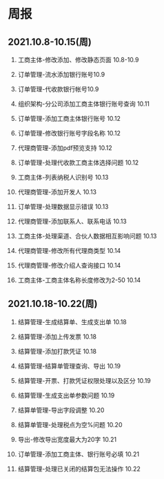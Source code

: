 # 周报
## 2021.10.8-10.15(周)

1. 工商主体-修改添加、修改静态页面 10.8-10.9

2. 订单管理-流水添加银行账号10.9

3. 订单管理-代收款银行帐号10.9

4. 组织架构-分公司添加工商主体银行账号查询 10.11

5. 订单管理-添加工商主体银行账号 10.12

6. 订单管理-修改银行账号字段名称 10.12

7. 代理商管理-添加pdf预览支持 10.12

8. 订单管理-处理代收款工商主体选择问题 10.12

9. 工商主体-列表纳税人识别号 10.13

10. 代理商管理-添加开发人 10.13

11. 订单管理-处理数据显示错误  10.13

12. 代理商管理-添加联系人、联系电话 10.13

13. 工商主体-处理渠道、合伙人数据相互影响问题 10.13

14. 代理商管理-修改所有代理商类型 10.14

15. 代理商管理-修改介绍人查询接口 10.14

16. 工商主体-工商主体名称长度修改为2-50 10.14

## 2021.10.18-10.22(周)

1. 结算管理-生成结算单、生成支出单 10.18

2. 结算管理-添加上传发票 10.18

3. 结算管理-添加打款凭证 10.18

4. 结算管理-结算单管理查询、导出 10.19

5. 结算管理-开票、打款凭证权限处理以及区分 10.19

6. 结算管理-生成支出单参数问题 10.19

7. 结算单管理-导出字段调整 10.20

8. 结算单管理-处理税点为空%问题 10.20

9. 导出-修改导出宽度最大为20字 10.21

10. 订单管理-添加工商主体、银行账号必填 10.21

11. 结算管理-处理已关闭的结算包无法操作 10.22

    

